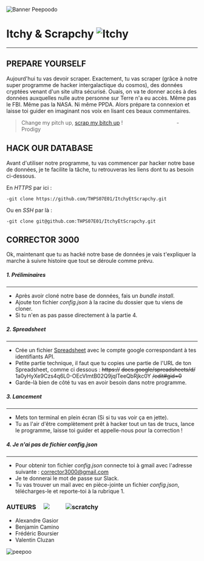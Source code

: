 ![Banner Peepoodo](https://peepoodo.github.io/peepoodo-box/logo.png)

# Itchy & Scrapchy ![Itchy](https://media.giphy.com/media/8OKrrwn7aH5YY/giphy.gif)
---
## PREPARE YOURSELF

Aujourd'hui tu vas devoir scraper. Exactement, tu vas scraper (grâce à notre super programme de hacker intergalactique du cosmos), des données cryptées venant d'un site ultra sécurisé. Ouais, on va te donner accès à des données auxquelles nulle autre personne sur Terre n'a eu accès. Même pas le FBI. Même pas la NASA. Ni même PPDA. Alors prépare ta connexion et laisse toi guider en imaginant nos voix en lisant ces beaux commentaires.
> Change my pitch up, [scrap my bitch up](https://www.youtube.com/watch?v=VolEtiQ9BwE) !
                                   - Prodigy

## HACK OUR DATABASE  ![]()

Avant d'utiliser notre programme, tu vas commencer par hacker notre base de données, je te facilite la tâche, tu retrouveras les liens dont tu as besoin ci-dessous.

 En *HTTPS* par ici :

    -git clone https://github.com/THPS07E01/ItchyEtScrapchy.git
    
 Ou en *SSH* par là :
    
    -git clone git@github.com:THPS07E01/ItchyEtScrapchy.git

## CORRECTOR 3000

Ok, maintenant que tu as hacké notre base de données je vais t'expliquer la marche à suivre histoire que tout se déroule comme prévu.

##### 1. Préliminaires
---
 - Après avoir cloné notre base de données, fais un *bundle install*.
 - Ajoute ton fichier *config.json* à la racine du dossier que tu viens de cloner.
 - Si tu n'en as pas passe directement à la partie 4.
##### 2. Spreadsheet
---
 - Crée un fichier [Spreadsheet](https://docs.google.com/spreadsheets/u/0/) avec le compte google correspondant à tes identifiants API.
 - Petite partie technique, il faut que tu copies une partie de l'URL de ton Spreadsheet, comme ci dessous : 
 ~~https://~~ ~~docs.google/spreadsheets/d/~~ 1a0yHyXe9Czs4q6L0-OEcVImtB02Q9jqITeeQbRjkc0Y ~~/edit#gid=0~~
 - Garde-là bien de côté tu vas en avoir besoin dans notre programme.
##### 3. Lancement 
---
 - Mets ton terminal en plein écran (Si si tu vas voir ça en jette).
 - Tu as l'air d'être complètement prêt à hacker tout un tas de trucs, lance le programme, laisse toi guider et appelle-nous pour la correction !

##### 4. Je n'ai pas de fichier *config.json*
---
- Pour obtenir ton fichier *config.json* connecte toi à gmail avec l'adresse suivante : corrector3000@gmail.com
- Je te donnerai le mot de passe sur Slack.
- Tu vas trouver un mail avec en pièce-jointe un fichier *config.json*, télécharges-le et reporte-toi à la rubrique 1.



### AUTEURS     ![](https://media.giphy.com/media/Gb3FENu33eqKk/giphy.gif)           ![scratchy](https://i.gifer.com/U1hu.gif)
 - Alexandre Gasior
 - Benjamin Camino
 - Frédéric Boursier
 - Valentin Cluzan

![peepoo](https://scontent-frx5-1.cdninstagram.com/vp/264d0ca397626a3b949b7e1a32f12c40/5CB8BC70/t51.2885-15/e35/43371552_345243769354400_135114894105553554_n.jpg?_nc_ht=scontent-frx5-1.cdninstagram.com&se=7&ig_cache_key=MTkwNDY1MDI1MjEwMzgzOTc4Mw%3D%3D.2)
